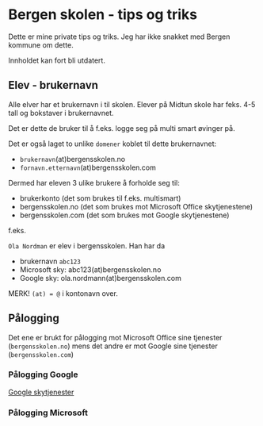 # Bergen skolen - tips og triks

Dette er mine private tips og triks. Jeg har ikke snakket med Bergen kommune om dette. 

Innholdet kan fort bli utdatert. 

## Elev - brukernavn
Alle elver har et brukernavn i til skolen. Elever på Midtun skole har feks. 4-5 tall og bokstaver i brukernavnet. 

Det er dette de bruker til å f.eks. logge seg på multi smart øvinger på.

Det er også laget to unlike `domener` koblet til dette brukernavnet:

* `brukernavn`(at)bergensskolen.no
* `fornavn.etternavn`(at)bergensskolen.com 

Dermed har eleven 3 ulike brukere å forholde seg til:

- brukerkonto (det som brukes til f.eks. multismart)
- bergensskolen.no (det som brukes mot Microsoft Office skytjenestene)
- bergensskolen.com (det som brukes mot Google skytjenestene)

f.eks. 

`Ola Nordman` er elev i bergensskolen. Han har da 

* brukernavn `abc123`
* Microsoft sky: abc123(at)bergensskolen.no
* Google sky: ola.nordmann(at)bergensskolen.com 

MERK! `(at) = @` i kontonavn over. 

## Pålogging 

Det ene er brukt for pålogging mot Microsoft Office sine tjenester (`bergensskolen.no`) mens det andre er mot Google sine tjenester (`bergensskolen.com`)

### Pålogging Google 

[Google skytjenester](google-paalogging.md)

### Pålogging Microsoft